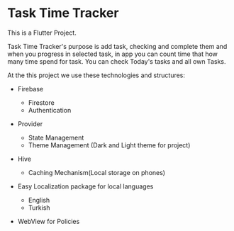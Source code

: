 


# Task Time Tracker

This is a Flutter Project.

Task Time Tracker's purpose is add task, checking and complete them and when you progress in selected task, in app you can count time that how many  time spend for task.
You can check Today's tasks and all own Tasks. 

At the this project we use these technologies and structures:
- Firebase
  - Firestore
  - Authentication
- Provider
  - State Management
  - Theme Management (Dark and Light theme for project)
  
- Hive 
  - Caching Mechanism(Local storage on phones)
- Easy Localization package for local languages
  - English
  - Turkish
- WebView for Policies
